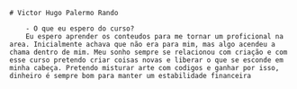     # Victor Hugo Palermo Rando

        - O que eu espero do curso?
        Eu espero aprender os conteudos para me tornar um proficional na area. Inicialmente achava que não era para mim, mas algo acendeu a chama dentro de mim. Meu sonho sempre se relacionou com criação e com esse curso pretendo criar coisas novas e liberar o que se esconde em minha cabeça. Pretendo misturar arte com codigos e ganhar por isso, dinheiro é sempre bom para manter um estabilidade financeira 